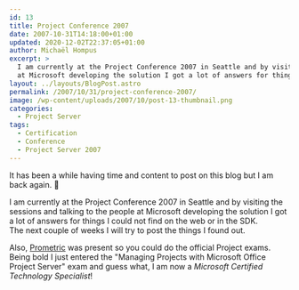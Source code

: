 ```yaml
---
id: 13
title: Project Conference 2007
date: 2007-10-31T14:18:00+01:00
updated: 2020-12-02T22:37:05+01:00
author: Michaël Hompus
excerpt: >
  I am currently at the Project Conference 2007 in Seattle and by visiting the sessions and talking to the people
  at Microsoft developing the solution I got a lot of answers for things I could not find on the web or in the SDK.
layout: ../layouts/BlogPost.astro
permalink: /2007/10/31/project-conference-2007/
image: /wp-content/uploads/2007/10/post-13-thumbnail.png
categories:
  - Project Server
tags:
  - Certification
  - Conference
  - Project Server 2007
---
```


It has been a while having time and content to post on this blog but I am back again. 🙂

I am currently at the Project Conference 2007 in Seattle and by visiting the sessions and talking to the people
at Microsoft developing the solution I got a lot of answers for things I could not find on the web or in the SDK.  
The next couple of weeks I will try to post the things I found out.

<!--more-->

Also, [Prometric](https://www.prometric.com/) was present so you could do the official Project exams.
Being bold I just entered the "Managing Projects with Microsoft Office Project Server" exam and guess what,
I am now a _Microsoft Certified Technology Specialist_!
